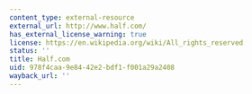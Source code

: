```yaml
---
content_type: external-resource
external_url: http://www.half.com/
has_external_license_warning: true
license: https://en.wikipedia.org/wiki/All_rights_reserved
status: ''
title: Half.com
uid: 978f4caa-9e84-42e2-bdf1-f001a29a2408
wayback_url: ''
---
```

